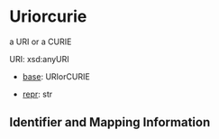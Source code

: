 # Uriorcurie

a URI or a CURIE

URI: xsd:anyURI

* [base](https://w3id.org/linkml/base): URIorCURIE


* [repr](https://w3id.org/linkml/repr): str




## Identifier and Mapping Information





